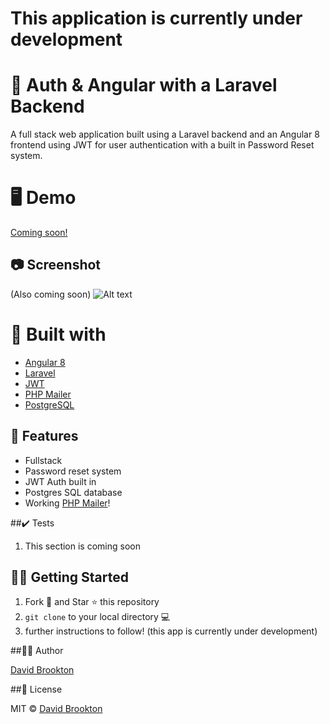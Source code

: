 # This application is currently under development

# 📰 Auth & Angular with a Laravel Backend

A full stack web application built using a Laravel backend and an Angular 8 frontend using JWT for user authentication with a built in Password Reset system.

# 🖥 Demo

[Coming soon!](https://github.com/brookton)

## 📷 Screenshot

(Also coming soon)
![Alt text](./screenshot/screenshot.png?raw=true "Coming Soon")

# 🔧 Built with

- [Angular 8](https://angular.io)
- [Laravel](https://laravel.com)
- [JWT](https://jwt.io)
- [PHP Mailer](https://github.com/PHPMailer/PHPMailer)
- [PostgreSQL](https://www.postgresql.org)

## :star2: Features

- Fullstack
- Password reset system
- JWT Auth built in
- Postgres SQL database
- Working [PHP Mailer](https://github.com/PHPMailer/PHPMailer)!

##:heavy_check_mark: Tests

1. This section is coming soon

## :man_astronaut: Getting Started

1. Fork 🍴 and Star ⭐️ this repository
2. `git clone` to your local directory 💻
3. further instructions to follow!
   (this app is currently under development)

##👨‍💻 Author

[David Brookton](https://davidbrookton.com)

##🌵 License

MIT © [David Brookton](https://davidbrookton.com)
